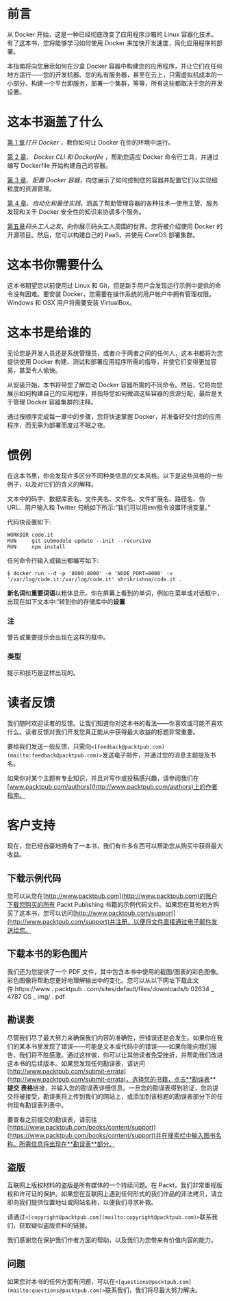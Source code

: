 # 前言

从 Docker 开始，这是一种已经彻底改变了应用程序沙箱的 Linux 容器化技术。有了这本书，您将能够学习如何使用 Docker 来加快开发速度，简化应用程序的部署。

本指南将向您展示如何在沙盒 Docker 容器中构建您的应用程序，并让它们在任何地方运行——您的开发机器、您的私有服务器，甚至在云上，只需虚拟机成本的一小部分。构建一个平台即服务，部署一个集群，等等，所有这些都取决于您的开发设置。

# 这本书涵盖了什么

[第 1 章](1.html "Chapter 1. Unboxing Docker")*打开 Docker* ，教你如何让 Docker 在你的环境中运行。

[第 2 章](2.html "Chapter 2. Docker CLI and Dockerfile")、 *Docker CLI 和 Dockerfile* ，帮助您适应 Docker 命令行工具，并通过编写 Dockerfile 开始构建自己的容器。

[第 3 章](3.html "Chapter 3. Configuring Docker Containers")、*配置 Docker 容器*，向您展示了如何控制您的容器并配置它们以实现细粒度的资源管理。

[第 4 章](4.html "Chapter 4. Automation and Best Practices")、*自动化和最佳实践*，涵盖了帮助管理容器的各种技术—使用主管、服务发现和关于 Docker 安全性的知识来协调多个服务。

[第五章](5.html "Chapter 5. Friends of Docker")*码头工人之友*，向你展示码头工人周围的世界。您将被介绍使用 Docker 的开源项目。然后，您可以构建自己的 PaaS，并使用 CoreOS 部署集群。

# 这本书你需要什么

这本书期望您以前使用过 Linux 和 Git，但是新手用户会发现运行示例中提供的命令没有困难。要安装 Docker，您需要在操作系统的用户帐户中拥有管理权限。Windows 和 OSX 用户将需要安装 VirtualBox。

# 这本书是给谁的

无论您是开发人员还是系统管理员，或者介于两者之间的任何人，这本书都将为您提供使用 Docker 构建、测试和部署应用程序所需的指导，并使它们变得更加容易，甚至令人愉快。

从安装开始，本书将带您了解启动 Docker 容器所需的不同命令。然后，它将向您展示如何构建自己的应用程序，并指导您如何微调这些容器的资源分配，最后是关于管理 Docker 容器集群的注释。

通过按顺序完成每一章中的步骤，您将快速掌握 Docker，并准备好交付您的应用程序，而无需为部署而度过不眠之夜。

# 惯例

在这本书里，你会发现许多区分不同种类信息的文本风格。以下是这些风格的一些例子，以及对它们的含义的解释。

文本中的码字、数据库表名、文件夹名、文件名、文件扩展名、路径名、伪 URL、用户输入和 Twitter 句柄如下所示:“我们可以用`ENV`指令设置环境变量。”

代码块设置如下:

```
WORKDIR code.it
RUN     git submodule update --init --recursive
RUN     npm install
```

任何命令行输入或输出都编写如下:

```
$ docker run --d -p '8000:8000' -e 'NODE_PORT=8000' -v '/var/log/code.it:/var/log/code.it' shrikrishna/code.it .

```

**新名词**和**重要词语**以粗体显示。你在屏幕上看到的单词，例如在菜单或对话框中，出现在如下文本中:“转到你的存储库中的**设置**

### 注

警告或重要提示会出现在这样的框中。

### 类型

提示和技巧是这样出现的。

# 读者反馈

我们随时欢迎读者的反馈。让我们知道你对这本书的看法——你喜欢或可能不喜欢什么。读者反馈对我们开发您真正能从中获得最大收益的标题非常重要。

要给我们发送一般反馈，只需向`<[feedback@packtpub.com](mailto:feedback@packtpub.com)>`发送电子邮件，并通过您的消息主题提及书名。

如果你对某个主题有专业知识，并且对写作或投稿感兴趣，请参阅我们在[www.packtpub.com/authors](http://www.packtpub.com/authors)上的作者指南。

# 客户支持

现在，您已经自豪地拥有了一本书，我们有许多东西可以帮助您从购买中获得最大收益。

## 下载示例代码

您可以从您在[http://www.packtpub.com](http://www.packtpub.com)的账户下载您购买的所有 Packt Publishing 书籍的示例代码文件。如果您在其他地方购买了这本书，您可以访问[http://www.packtpub.com/support](http://www.packtpub.com/support)并注册，以便将文件直接通过电子邮件发送给您。

## 下载本书的彩色图片

我们还为您提供了一个 PDF 文件，其中包含本书中使用的截图/图表的彩色图像。彩色图像将帮助您更好地理解输出中的变化。您可以从以下网址下载此文件:https://www . packtpub . com/sites/default/files/downloads/b 02634 _ 4787 OS _ img/ . pdf

## 勘误表

尽管我们尽了最大努力来确保我们内容的准确性，但错误还是会发生。如果你在我们的某本书里发现了错误——可能是文本或代码中的错误——如果你能向我们报告，我们将不胜感激。通过这样做，你可以让其他读者免受挫折，并帮助我们改进这本书的后续版本。如果您发现任何勘误表，请访问[http://www.packtpub.com/submit-errata](http://www.packtpub.com/submit-errata)，选择您的书籍，点击**勘误表** **提交** **表格**链接，并输入您的勘误表详细信息。一旦您的勘误表得到验证，您的提交将被接受，勘误表将上传到我们的网站上，或添加到该标题的勘误表部分下的任何现有勘误表列表中。

要查看之前提交的勘误表，请前往[https://www.packtpub.com/books/content/support](https://www.packtpub.com/books/content/support)并在搜索栏中输入图书名称。所需信息将出现在**勘误表**部分。

## 盗版

互联网上版权材料的盗版是所有媒体的一个持续问题。在 Packt，我们非常重视版权和许可证的保护。如果您在互联网上遇到任何形式的我们作品的非法拷贝，请立即向我们提供位置地址或网站名称，以便我们寻求补救。

请通过`<[copyright@packtpub.com](mailto:copyright@packtpub.com)>`联系我们，获取疑似盗版资料的链接。

我们感谢您在保护我们作者方面的帮助，以及我们为您带来有价值内容的能力。

## 问题

如果您对本书的任何方面有问题，可以在`<[questions@packtpub.com](mailto:questions@packtpub.com)>`联系我们，我们将尽最大努力解决。